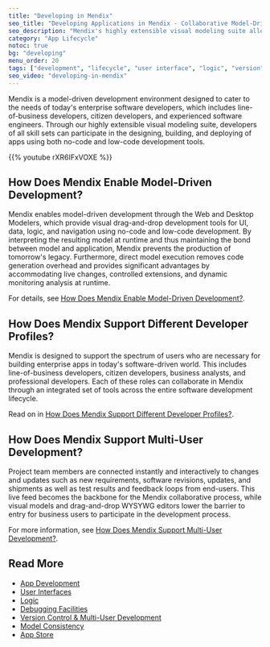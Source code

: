 ```yaml
---
title: "Developing in Mendix"
seo_title: "Developing Applications in Mendix - Collaborative Model-Driven Development"
seo_description: "Mendix's highly extensible visual modeling suite allows developers of all skill sets to design, build & deploy apps, using both low-code & no-code tools."
category: "App Lifecycle"
notoc: true
bg: "developing"
menu_order: 20
tags: ["development", "lifecycle", "user interface", "logic", "version", "app store"]
seo_video: "developing-in-mendix"
---
```


Mendix is a model-driven development environment designed to cater to the needs of today's enterprise software developers, which includes line-of-business developers, citizen developers, and experienced software engineers. Through our highly extensible visual modeling suite, developers of all skill sets can participate in the designing, building, and deploying of apps using both no-code and low-code development tools.

{{% youtube rXR6IFxVOXE %}}

## How Does Mendix Enable Model-Driven Development?

Mendix enables model-driven development through the Web and Desktop Modelers, which provide visual drag-and-drop development tools for UI, data, logic, and navigation using no-code and low-code development. By interpreting the resulting model at runtime and thus maintaining the bond between model and application, Mendix prevents the production of tomorrow's legacy. Furthermore, direct model execution removes code generation overhead and provides significant advantages by accommodating live changes, controlled extensions, and dynamic monitoring analysis at runtime.

For details, see [How Does Mendix Enable Model-Driven Development?](app-development#enable).

## How Does Mendix Support Different Developer Profiles?

Mendix is designed to support the spectrum of users who are necessary for building enterprise apps in today's software-driven world. This includes line-of-business developers, citizen developers, business analysts, and professional developers.  Each of these roles can collaborate in Mendix through an integrated set of tools across the entire software development lifecycle.

Read on in [How Does Mendix Support Different Developer Profiles?](app-development#developer-profiles).

## How Does Mendix Support Multi-User Development?

Project team members are connected instantly and interactively to changes and updates such as new requirements, software revisions, updates, and shipments as well as test results and feedback loops from end-users. This live feed becomes the backbone for the Mendix collaborative process, while visual models and drag-and-drop WYSYWG editors lower the barrier to entry for business users to participate in the development process.

For more information, see [How Does Mendix Support Multi-User Development?](version-control#multi-user).

## Read More

* [App Development](app-development)
* [User Interfaces](user-interfaces)
* [Logic](logic)
* [Debugging Facilities](debugging)
* [Version Control & Multi-User Development](version-control)
* [Model Consistency](model-consistency)
* [App Store](app-store)

